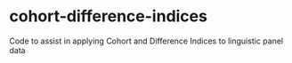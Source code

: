 # cohort-difference-indices
Code to assist in applying Cohort and Difference Indices to linguistic panel data
